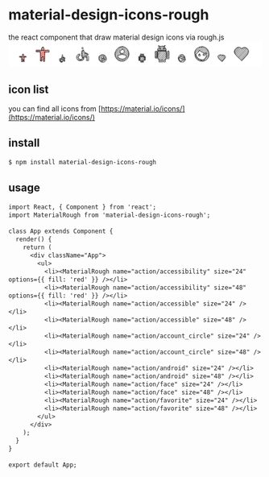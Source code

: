 # material-design-icons-rough
the react component that draw material design icons via rough.js
![example](https://github.com/hermeslin/material-design-icons-rough/blob/master/example.png)

## icon list
you can find all icons from [https://material.io/icons/](https://material.io/icons/)

## install
```sh
$ npm install material-design-icons-rough
```

## usage
```
import React, { Component } from 'react';
import MaterialRough from 'material-design-icons-rough';

class App extends Component {
  render() {
    return (
      <div className="App">
        <ul>
          <li><MaterialRough name="action/accessibility" size="24" options={{ fill: 'red' }} /></li>
          <li><MaterialRough name="action/accessibility" size="48" options={{ fill: 'red' }} /></li>
          <li><MaterialRough name="action/accessible" size="24" /></li>
          <li><MaterialRough name="action/accessible" size="48" /></li>
          <li><MaterialRough name="action/account_circle" size="24" /></li>
          <li><MaterialRough name="action/account_circle" size="48" /></li>
          <li><MaterialRough name="action/android" size="24" /></li>
          <li><MaterialRough name="action/android" size="48" /></li>      
          <li><MaterialRough name="action/face" size="24" /></li>
          <li><MaterialRough name="action/face" size="48" /></li>
          <li><MaterialRough name="action/favorite" size="24" /></li>
          <li><MaterialRough name="action/favorite" size="48" /></li>     
        </ul>
      </div>
    );
  }
}

export default App;
```